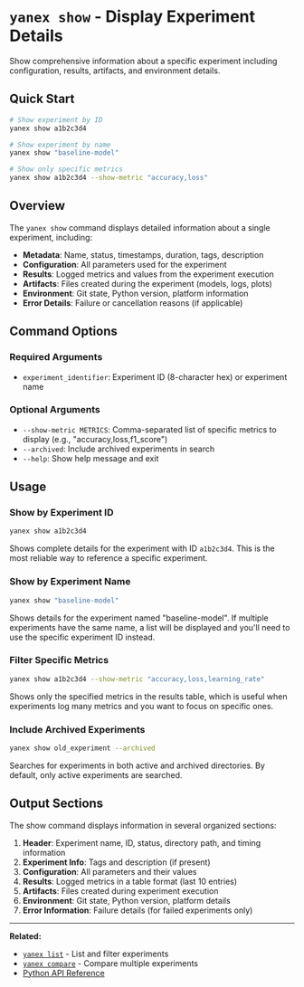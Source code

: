 # `yanex show` - Display Experiment Details

Show comprehensive information about a specific experiment including configuration, results, artifacts, and environment details.

## Quick Start

```bash
# Show experiment by ID
yanex show a1b2c3d4

# Show experiment by name
yanex show "baseline-model"

# Show only specific metrics
yanex show a1b2c3d4 --show-metric "accuracy,loss"
```

## Overview

The `yanex show` command displays detailed information about a single experiment, including:

- **Metadata**: Name, status, timestamps, duration, tags, description
- **Configuration**: All parameters used for the experiment
- **Results**: Logged metrics and values from the experiment execution
- **Artifacts**: Files created during the experiment (models, logs, plots)
- **Environment**: Git state, Python version, platform information
- **Error Details**: Failure or cancellation reasons (if applicable)

## Command Options

### Required Arguments

- `experiment_identifier`: Experiment ID (8-character hex) or experiment name

### Optional Arguments

- `--show-metric METRICS`: Comma-separated list of specific metrics to display (e.g., "accuracy,loss,f1_score")
- `--archived`: Include archived experiments in search
- `--help`: Show help message and exit

## Usage

### Show by Experiment ID

```bash
yanex show a1b2c3d4
```

Shows complete details for the experiment with ID `a1b2c3d4`. This is the most reliable way to reference a specific experiment.

### Show by Experiment Name

```bash
yanex show "baseline-model"
```

Shows details for the experiment named "baseline-model". If multiple experiments have the same name, a list will be displayed and you'll need to use the specific experiment ID instead.

### Filter Specific Metrics

```bash
yanex show a1b2c3d4 --show-metric "accuracy,loss,learning_rate"
```

Shows only the specified metrics in the results table, which is useful when experiments log many metrics and you want to focus on specific ones.

### Include Archived Experiments

```bash
yanex show old_experiment --archived
```

Searches for experiments in both active and archived directories. By default, only active experiments are searched.

## Output Sections

The show command displays information in several organized sections:

1. **Header**: Experiment name, ID, status, directory path, and timing information
2. **Experiment Info**: Tags and description (if present)
3. **Configuration**: All parameters and their values
4. **Results**: Logged metrics in a table format (last 10 entries)
5. **Artifacts**: Files created during experiment execution
6. **Environment**: Git state, Python version, platform details
7. **Error Information**: Failure details (for failed experiments only)

---

**Related:**
- [`yanex list`](list.md) - List and filter experiments
- [`yanex compare`](compare.md) - Compare multiple experiments
- [Python API Reference](../python-api.md)